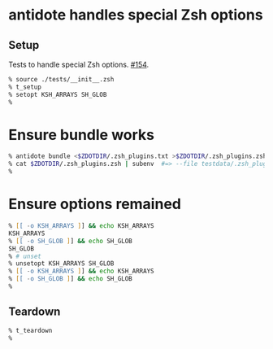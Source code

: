 # antidote handles special Zsh options

## Setup

Tests to handle special Zsh options. [#154](https://github.com/mattmc3/antidote/issues/154).

```zsh
% source ./tests/__init__.zsh
% t_setup
% setopt KSH_ARRAYS SH_GLOB
%
```

# Ensure bundle works

```zsh
% antidote bundle <$ZDOTDIR/.zsh_plugins.txt >$ZDOTDIR/.zsh_plugins.zsh
% cat $ZDOTDIR/.zsh_plugins.zsh | subenv  #=> --file testdata/.zsh_plugins.zsh
%
```

# Ensure options remained

```zsh
% [[ -o KSH_ARRAYS ]] && echo KSH_ARRAYS
KSH_ARRAYS
% [[ -o SH_GLOB ]] && echo SH_GLOB
SH_GLOB
% # unset
% unsetopt KSH_ARRAYS SH_GLOB
% [[ -o KSH_ARRAYS ]] && echo KSH_ARRAYS
% [[ -o SH_GLOB ]] && echo SH_GLOB
%
```

## Teardown

```zsh
% t_teardown
%
```
